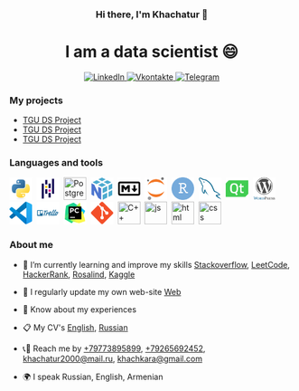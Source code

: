 <div id="header" align="center">
    <h3>Hi there, I'm Khachatur 👋</h3>
    <h1>I am a data scientist 😄</h1>
</div>
<div id="socials" align="center">
    <a href="https://www.linkedin.com/in/khachatur-karapetian-71a2aba2/">
    <img src="https://img.shields.io/badge/LinkedIn-blue?style=for-the-badge&logo=linkedin&logoColor=white" alt="LinkedIn"/>
  </a>
  
  <a href="https://vk.com/id39817202">
    <img src="https://img.shields.io/badge/Vk-blue?style=for-the-badge&logo=vk&logoColor=white" alt="Vkontakte"/>
  </a>
  
  <a href="https://t.me/khachkara">
    <img src="https://img.shields.io/badge/Telegram-blue?style=for-the-badge&logo=telegram&logoColor=white" alt="Telegram"/>
  </a>
</div>

### My projects
- [TGU DS Project](https://github.com/KhachKara/TGU_kursovaya)
- [TGU DS Project](https://github.com/KhachKara/TGU_kursovaya)
- [TGU DS Project](https://github.com/KhachKara/TGU_kursovaya)

### Languages and tools

<img src="https://github.com/devicons/devicon/blob/master/icons/python/python-original.svg" title="Python" width="40" height="40"/>&nbsp;
<img src="https://github.com/devicons/devicon/blob/master/icons/pandas/pandas-original.svg" title="Pandas" width="40" height="40"/>&nbsp;
<img src="https://cdn.jsdelivr.net/gh/devicons/devicon/icons/postgresql/postgresql-original.svg" title="PostgreSQL" width="40" height="40"/>&nbsp;
<img src="https://github.com/devicons/devicon/blob/master/icons/numpy/numpy-original.svg" title="NumPy" width="40" height="40"/>&nbsp;
<img src="https://github.com/devicons/devicon/blob/master/icons/markdown/markdown-original.svg" title="Markdown" width="40" height="40"/>&nbsp;
<img src="https://github.com/devicons/devicon/blob/master/icons/jupyter/jupyter-original.svg" title="Jupyter" width="40" height="40"/>&nbsp;
<img src="https://github.com/devicons/devicon/blob/master/icons/rstudio/rstudio-original.svg" title="R-Studio" width="40" height="40"/>&nbsp;
<img src="https://github.com/devicons/devicon/blob/master/icons/mysql/mysql-original.svg" title="MySQL" width="40" height="40"/>&nbsp;
<img src="https://github.com/devicons/devicon/blob/master/icons/qt/qt-original.svg" title="Qt" width="40" height="40"/>&nbsp;
<img src="https://github.com/devicons/devicon/blob/master/icons/wordpress/wordpress-original.svg" title="WordPress" width="40" height="40"/>&nbsp;
<img src="https://github.com/devicons/devicon/blob/master/icons/vscode/vscode-original.svg" title="VsCode" width="40" height="40"/>&nbsp;
<img src="https://github.com/devicons/devicon/blob/master/icons/trello/trello-plain-wordmark.svg" title="Trello" width="40" height="40"/>&nbsp;
<img src="https://github.com/devicons/devicon/blob/master/icons/pycharm/pycharm-original.svg" title="PyCharm" width="40" height="40"/>&nbsp;
<img src="https://github.com/devicons/devicon/blob/master/icons/git/git-original.svg" title="GitHub" width="40" height="40"/>&nbsp;
<img src="https://cdn.jsdelivr.net/gh/devicons/devicon@latest/icons/cplusplus/cplusplus-original.svg" title="C++" width="40" height="40"/>&nbsp;
<img src="https://cdn.jsdelivr.net/gh/devicons/devicon/icons/javascript/javascript-original.svg" title="js" width="40" height="40"/>&nbsp;
<img src="https://cdn.jsdelivr.net/gh/devicons/devicon/icons/html5/html5-original.svg" title="html" width="40" height="40"/>&nbsp;
<img src="https://cdn.jsdelivr.net/gh/devicons/devicon/icons/css3/css3-original.svg" title="css" width="40" height="40"/>&nbsp;


### About me
- 🌱 I’m currently learning and improve my skills
    [Stackoverflow](https://stackoverflow.com/users/12917313/Хачатур-Карапетян),
    [LeetCode](https://leetcode.com/KhachKara/), 
    [HackerRank](https://www.hackerrank.com/khachkara),
    [Rosalind](https://rosalind.info/users/Khachkara/),
    [Kaggle](https://www.kaggle.com)
- 📝 I regularly update my own web-site [Web](https://khachkara.github.io)
- 📄 Know about my experiences 
    
- 📋 My CV's 
    [English](https://cloud.mail.ru/public/a1dW/Yr1YwyjM1),
    [Russian](https://cloud.mail.ru/public/XcvN/GuPbWsaDG)
- 📞📧 Reach me by 
    [+79773895899](),
    [+79265692452](),
    [khachatur2000@mail.ru](),
    [khachkara@gmail.com]()
- 🌍 I speak Russian, English, Armenian
<!--
**KhachKara/KhachKara** is a ✨ _special_ ✨ repository because its `README.md` (this file) appears on your GitHub profile.

Here are some ideas to get you started:

- 🔭 I’m currently working on ...
- 🌱 I’m currently learning ...
- 👯 I’m looking to collaborate on ...
- 🤔 I’m looking for help with ...
- 💬 Ask me about ...
- 📫 How to reach me: ...
- 😄 Pronouns: ...
- ⚡ Fun fact: ...
-->
